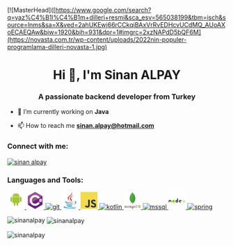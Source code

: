[![MasterHead]([https://www.google.com/search?q=yaz%C4%B1l%C4%B1m+dilleri+resmi&sca_esv=565038199&tbm=isch&source=lnms&sa=X&ved=2ahUKEwj66rCCkqiBAxVrRvEDHcvUCdMQ_AUoAXoECAEQAw&biw=1920&bih=931&dpr=1#imgrc=2xzNAPdD5bQF6M](https://novasta.com.tr/wp-content/uploads/2022nin-populer-programlama-dilleri-novasta-1.jpg)
<h1 align="center">Hi 👋, I'm Sinan ALPAY</h1>
<h3 align="center">A passionate backend developer from Turkey</h3>

- 🔭 I’m currently working on **Java**

- 📫 How to reach me **sinan.alpay@hotmail.com**

<h3 align="left">Connect with me:</h3>
<p align="left">
<a href="https://linkedin.com/in/sinan alpay" target="blank"><img align="center" src="https://raw.githubusercontent.com/rahuldkjain/github-profile-readme-generator/master/src/images/icons/Social/linked-in-alt.svg" alt="sinan alpay" height="30" width="40" /></a>
</p>

<h3 align="left">Languages and Tools:</h3>
<p align="left"> <a href="https://developer.android.com" target="_blank" rel="noreferrer"> <img src="https://raw.githubusercontent.com/devicons/devicon/master/icons/android/android-original-wordmark.svg" alt="android" width="40" height="40"/> </a> <a href="https://www.w3schools.com/cs/" target="_blank" rel="noreferrer"> <img src="https://raw.githubusercontent.com/devicons/devicon/master/icons/csharp/csharp-original.svg" alt="csharp" width="40" height="40"/> </a> <a href="https://git-scm.com/" target="_blank" rel="noreferrer"> <img src="https://www.vectorlogo.zone/logos/git-scm/git-scm-icon.svg" alt="git" width="40" height="40"/> </a> <a href="https://www.java.com" target="_blank" rel="noreferrer"> <img src="https://raw.githubusercontent.com/devicons/devicon/master/icons/java/java-original.svg" alt="java" width="40" height="40"/> </a> <a href="https://developer.mozilla.org/en-US/docs/Web/JavaScript" target="_blank" rel="noreferrer"> <img src="https://raw.githubusercontent.com/devicons/devicon/master/icons/javascript/javascript-original.svg" alt="javascript" width="40" height="40"/> </a> <a href="https://kotlinlang.org" target="_blank" rel="noreferrer"> <img src="https://www.vectorlogo.zone/logos/kotlinlang/kotlinlang-icon.svg" alt="kotlin" width="40" height="40"/> </a> <a href="https://www.mongodb.com/" target="_blank" rel="noreferrer"> <img src="https://raw.githubusercontent.com/devicons/devicon/master/icons/mongodb/mongodb-original-wordmark.svg" alt="mongodb" width="40" height="40"/> </a> <a href="https://www.microsoft.com/en-us/sql-server" target="_blank" rel="noreferrer"> <img src="https://www.svgrepo.com/show/303229/microsoft-sql-server-logo.svg" alt="mssql" width="40" height="40"/> </a> <a href="https://nodejs.org" target="_blank" rel="noreferrer"> <img src="https://raw.githubusercontent.com/devicons/devicon/master/icons/nodejs/nodejs-original-wordmark.svg" alt="nodejs" width="40" height="40"/> </a> <a href="https://spring.io/" target="_blank" rel="noreferrer"> <img src="https://www.vectorlogo.zone/logos/springio/springio-icon.svg" alt="spring" width="40" height="40"/> </a> </p>

<p><img align="left" src="https://github-readme-stats.vercel.app/api/top-langs?username=sinanalpay&show_icons=true&locale=en&layout=compact" alt="sinanalpay" /></p>

<p>&nbsp;<img align="center" src="https://github-readme-stats.vercel.app/api?username=sinanalpay&show_icons=true&locale=en" alt="sinanalpay" /></p>

<p><img align="center" src="https://github-readme-streak-stats.herokuapp.com/?user=sinanalpay&" alt="sinanalpay" /></p>
